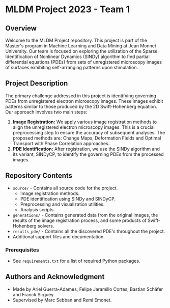 # MLDM Project 2023 - Team 1

## Overview

Welcome to the MLDM Project repository. This project is part of the Master's program in Machine Learning and Data Mining at Jean Monnet University. Our team is focused on exploring the utilization of the Sparse Identification of Nonlinear Dynamics (SINDy) algorithm to find partial differential equations (PDEs) from sets of unregistered microscopy images of surfaces exhibiting self-arranging patterns upon stimulation.

## Project Description

The primary challenge addressed in this project is identifying governing PDEs from unregistered electron microscopy images. These images exhibit patterns similar to those produced by the 2D Swift-Hohenberg equation. Our approach involves two main steps:

1. **Image Registration:** We apply various image registration methods to align the unregistered electron microscopy images. This is a crucial preprocessing step to ensure the accuracy of subsequent analyses. The proposed methods are: Change Maps, Deformation Fields and Optimal Transport with Phase Correlation approaches.
2. **PDE Identification:** After registration, we use the SINDy algorithm and its variant, SINDyCP, to identify the governing PDEs from the processed images.

## Repository Contents

- `source/` - Contains all source code for the project.
  - Image registration methods.
  - PDE identification using SINDy and SINDyCP.
  - Preprocessing and visualization utilities.
  - Analysis scripts.
- `generations/` - Contains generated data from the original images, the results of the image registration process, and some products of Swift-Hohenberg solvers.
- `results_pde/` - Contains all the discovered PDE's throughout the project. 
- Additional support files and documentation.

### Prerequisites

- See `requirements.txt` for a list of required Python packages.

## Authors and Acknowledgment

- Made by Ariel Guerra-Adames, Felipe Jaramillo Cortes, Bastian Schäfer and Franck Sirguey.
- Supervised by Marc Sebban and Remi Emonet.
